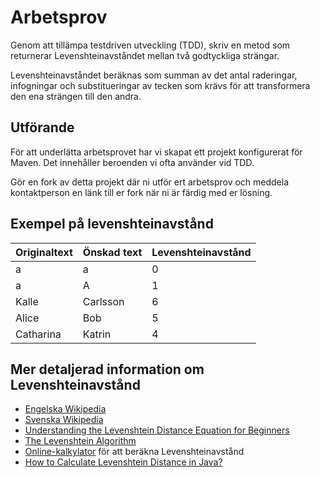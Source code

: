 # Arbetsprov
Genom att tillämpa testdriven utveckling (TDD), skriv en metod som returnerar Levenshteinavståndet mellan två godtyckliga strängar.

Levenshteinavståndet beräknas som summan av det antal raderingar, infogningar och substitueringar av tecken som krävs för att transformera den ena strängen till den andra.

## Utförande
För att underlätta arbetsprovet har vi skapat ett projekt konfigurerat för Maven. Det innehåller beroenden vi ofta använder vid TDD.

Gör en fork av detta projekt där ni utför ert arbetsprov och meddela kontaktperson en länk till er fork när ni är färdig med er lösning.

## Exempel på levenshteinavstånd
| Originaltext | Önskad text | Levenshteinavstånd |
|--------------|-------------|--------------------|
| a            | a           | 0                  |
| a            | A           | 1                  |
| Kalle        | Carlsson    | 6                  |
| Alice        | Bob         | 5                  |
| Catharina    | Katrin      | 4                  |

## Mer detaljerad information om Levenshteinavstånd

* [Engelska Wikipedia](https://en.wikipedia.org/wiki/Levenshtein_distance)
* [Svenska Wikipedia](https://sv.wikipedia.org/wiki/Levenshteinavst%C3%A5nd)
* [Understanding the Levenshtein Distance Equation for Beginners](https://medium.com/@ethannam/understanding-the-levenshtein-distance-equation-for-beginners-c4285a5604f0)
* [The Levenshtein Algorithm](https://www.cuelogic.com/blog/the-levenshtein-algorithm)
* [Online-kalkylator](https://planetcalc.com/1721/) för att beräkna Levenshteinavstånd
* [How to Calculate Levenshtein Distance in Java?](https://www.baeldung.com/java-levenshtein-distance)
